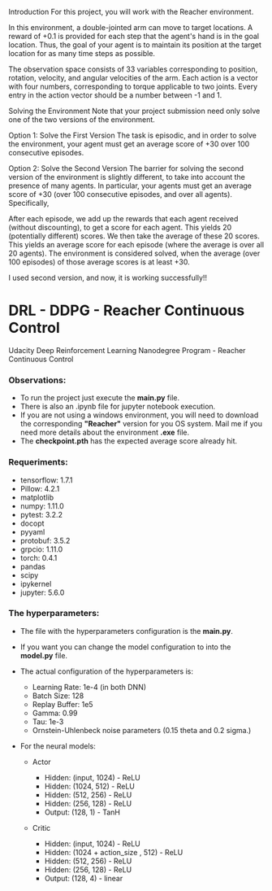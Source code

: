 Introduction
For this project, you will work with the Reacher environment.

In this environment, a double-jointed arm can move to target locations. A reward of +0.1 is provided for each step that the agent's hand is in the goal location. Thus, the goal of your agent is to maintain its position at the target location for as many time steps as possible.

The observation space consists of 33 variables corresponding to position, rotation, velocity, and angular velocities of the arm. Each action is a vector with four numbers, corresponding to torque applicable to two joints. Every entry in the action vector should be a number between -1 and 1.


Solving the Environment
Note that your project submission need only solve one of the two versions of the environment.

Option 1: Solve the First Version
The task is episodic, and in order to solve the environment, your agent must get an average score of +30 over 100 consecutive episodes.

Option 2: Solve the Second Version
The barrier for solving the second version of the environment is slightly different, to take into account the presence of many agents. In particular, your agents must get an average score of +30 (over 100 consecutive episodes, and over all agents). Specifically,

After each episode, we add up the rewards that each agent received (without discounting), to get a score for each agent. This yields 20 (potentially different) scores. We then take the average of these 20 scores.
This yields an average score for each episode (where the average is over all 20 agents).
The environment is considered solved, when the average (over 100 episodes) of those average scores is at least +30.

I used second version, and now, it is working successfully!!

# DRL - DDPG - Reacher Continuous Control
Udacity Deep Reinforcement Learning Nanodegree Program - Reacher Continuous Control


### Observations:
- To run the project just execute the <b>main.py</b> file.
- There is also an .ipynb file for jupyter notebook execution.
- If you are not using a windows environment, you will need to download the corresponding <b>"Reacher"</b> version for you OS system. Mail me if you need more details about the environment <b>.exe</b> file.
- The <b>checkpoint.pth</b> has the expected average score already hit.


### Requeriments:
- tensorflow: 1.7.1
- Pillow: 4.2.1
- matplotlib
- numpy: 1.11.0
- pytest: 3.2.2
- docopt
- pyyaml
- protobuf: 3.5.2
- grpcio: 1.11.0
- torch: 0.4.1
- pandas
- scipy
- ipykernel
- jupyter: 5.6.0

### The hyperparameters:
- The file with the hyperparameters configuration is the <b>main.py</b>. 
- If you want you can change the model configuration to into the <b>model.py</b> file.
- The actual configuration of the hyperparameters is: 
  - Learning Rate: 1e-4 (in both DNN)
  - Batch Size: 128
  - Replay Buffer: 1e5
  - Gamma: 0.99
  - Tau: 1e-3
  - Ornstein-Uhlenbeck noise parameters (0.15 theta and 0.2 sigma.)

- For the neural models:    
  - Actor  
  
    - Hidden: (input, 1024) - ReLU
    - Hidden: (1024, 512)   - ReLU
    - Hidden: (512, 256)    - ReLU
    - Hidden: (256, 128)    - ReLU
    - Output: (128, 1)      - TanH

  - Critic
 
    - Hidden: (input, 1024)                - ReLU
    - Hidden: (1024 + action_size , 512)   - ReLU
    - Hidden: (512, 256)                   - ReLU
    - Hidden: (256, 128)                   - ReLU
    - Output: (128, 4)                     - linear